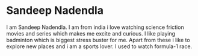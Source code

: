 # Sandeep Nadendla
I am Sandeep Nadendla. I am from india i love watching science friction movies and series which makes me excite and curious. I like playing badminton which is biggest stress buster for me. Apart from these i like to explore new places and i am a sports lover. I used to watch formula-1 race.
  